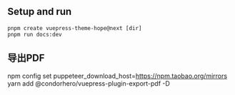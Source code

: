 ## Setup and run

```
pnpm create vuepress-theme-hope@next [dir]
pnpm run docs:dev
```

## 导出PDF

npm config set puppeteer_download_host=https://npm.taobao.org/mirrors
yarn add @condorhero/vuepress-plugin-export-pdf -D
